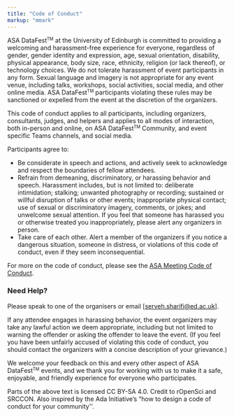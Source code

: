 ```yaml
---
title: "Code of Conduct"
markup: "mmark"
---
```


ASA DataFest<small><sup>TM</sup></small> at the University of Edinburgh is committed to providing a welcoming and harassment-free experience for everyone, regardless of gender, gender identity and expression, age, sexual orientation, disability, physical appearance, body size, race, ethnicity, religion (or lack thereof), or technology choices. We do not tolerate harassment of event participants in any form. Sexual language and imagery is not appropriate for any event venue, including talks, workshops, social activities, social media, and other online media. ASA DataFest<small><sup>TM</sup></small> participants violating these rules may be sanctioned or expelled from the event at the discretion of the  organizers.

This code of conduct applies to all participants, including organizers, consultants, judges, and helpers and applies to all modes of interaction, both in-person and online, on ASA DataFest<small><sup>TM</sup></small> Community, and event specific Teams channels, and social media.

Participants agree to:

- Be considerate in speech and actions, and actively seek to acknowledge and respect the boundaries of fellow attendees.
- Refrain from demeaning, discriminatory, or harassing behavior and speech. Harassment includes, but is not limited to: deliberate intimidation; stalking; unwanted photography or recording; sustained or willful disruption of talks or other events; inappropriate physical contact; use of sexual or discriminatory imagery, comments, or jokes; and unwelcome sexual attention. If you feel that someone has harassed you or otherwise treated you inappropriately, please alert any organizers in person.
- Take care of each other. Alert a member of the organizers if you notice a dangerous situation, someone in distress, or violations of this code of conduct, even if they seem inconsequential.

For more on the code of conduct, please see the [ASA Meeting Code of Conduct](https://www.amstat.org/ASA/Meetings/Meeting-Conduct-Policy.aspx?hkey=cd6c7609-5d24-4f07-b0e3-8606ca98de47).

### Need Help?

Please speak to one of the organisers or email [serveh.sharifi@ed.ac.uk].

If any attendee engages in harassing behavior, the event organizers may take any lawful action we deem appropriate, including but not limited to warning the offender or asking the offender to leave the event. (If you feel you have been unfairly accused of violating this code of conduct, you should contact the organizers with a concise description of your grievance.)

We welcome your feedback on this and every other aspect of ASA DataFest<small><sup>TM</sup></small> events, and we thank you for working with us to make it a safe, enjoyable, and friendly experience for everyone who participates.

Parts of the above text is licensed CC BY-SA 4.0. Credit to rOpenSci and SRCCON. Also inspired by the Ada Initiative’s “how to design a code of conduct for your community''.
